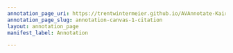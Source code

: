 ```yaml
---
annotation_page_uri: https://trentwintermeier.github.io/AVAnnotate-Kairos-Review/annotations/annotation-canvas-1-citation.json
annotation_page_slug: annotation-canvas-1-citation
layout: annotation_page
manifest_label: Annotation

---
```

